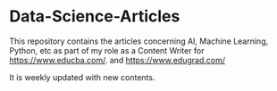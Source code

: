 # Data-Science-Articles
This repository contains the articles concerning AI, Machine Learning, Python, etc as part of my role as a Content Writer for https://www.educba.com/. and https://www.edugrad.com/ 

It is weekly updated with new contents.
